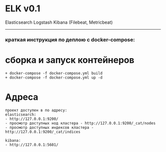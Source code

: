 # ELK v0.1

Elasticsearch Logstash Kibana (Filebeat, Metricbeat)

----

### краткая инструкция по деплою с docker-compose:

# сборка и запуск контейнеров
```
+ docker-compose -f docker-compose.yml build
+ docker-compose -f docker-compose.yml up -d
```

# Адреса

```
проект доступен в по адресу:
elasticsearch:
- http://127.0.0.1:9200/
- просмотр доступных нод кластера - http://127.0.0.1:9200/_cat/nodes
- просмотр доступных индексов кластера - http://127.0.0.1:9200/_cat/indices

kibana:
- http://127.0.0.1:5601/
```
